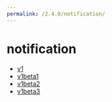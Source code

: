```yaml
---
permalink: /2.4.0/notification/
---
```


# notification



* [v1](v1/index.md)
* [v1beta1](v1beta1/index.md)
* [v1beta2](v1beta2/index.md)
* [v1beta3](v1beta3/index.md)
